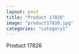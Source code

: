 ```yaml
---
layout: post
title: "Product 17826"
image: "product17826.jpg"
categories: "category1"
---
```

Product 17826
